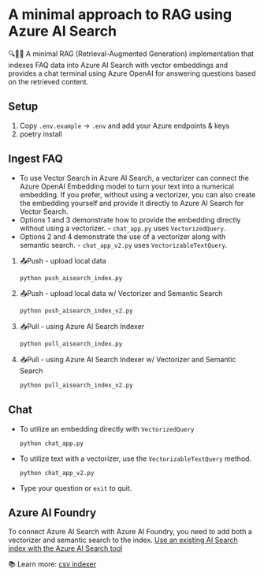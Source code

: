 # A minimal approach to RAG using Azure AI Search

🔍🤖💬 A minimal RAG (Retrieval-Augmented Generation) implementation that indexes FAQ data into Azure AI Search with vector embeddings and provides a chat terminal using Azure OpenAI for answering questions based on the retrieved content.

## Setup
1. Copy `.env.example` → `.env` and add your Azure endpoints & keys  
2. poetry install

## Ingest FAQ

- To use Vector Search in Azure AI Search, a vectorizer can connect the Azure OpenAI Embedding model to turn your text into a numerical embedding. If you prefer, without using a vectorizer, you can also create the embedding yourself and provide it directly to Azure AI Search for Vector Search. 
- Options 1 and 3 demonstrate how to provide the embedding directly without using a vectorizer. - `chat_app.py` uses `VectorizedQuery`. 
- Options 2 and 4 demonstrate the use of a vectorizer along with semantic search. - `chat_app_v2.py` uses `VectorizableTextQuery`.

1. 📤Push - upload local data
    ```python
    python push_aisearch_index.py 
    ```
2. 📤Push - upload local data w/ Vectorizer and Semantic Search
    ```python
    python push_aisearch_index_v2.py 
    ```
3. 📥Pull - using Azure AI Search Indexer
    ```python
    python pull_aisearch_index.py 
    ```
4. 📥Pull - using Azure AI Search Indexer w/ Vectorizer and Semantic Search
    ```python
    python pull_aisearch_index_v2.py 
    ```

## Chat

- To utilize an embedding directly with `VectorizedQuery`
    ```python
    python chat_app.py 
    ```
- To utilize text with a vectorizer, use the `VectorizableTextQuery` method.
    ```python
    python chat_app_v2.py 
    ```
- Type your question or `exit` to quit.

## Azure AI Foundry

To connect Azure AI Search with Azure AI Foundry, you need to add both a vectorizer and semantic search to the index. [Use an existing AI Search index with the Azure AI Search tool](https://learn.microsoft.com/en-us/azure/ai-foundry/agents/how-to/tools/azure-ai-search?branch=main&tabs=azurecli)

📚 Learn more: [csv indexer](https://github.com/Azure/azure-search-vector-samples/tree/main/demo-python/code/indexers/csv-indexer)
